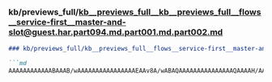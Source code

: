 ### kb/previews_full/kb__previews_full__kb__previews_full__flows__service-first__master-and-slot@guest.har.part094.md.part001.md.part002.md

```md
### kb/previews_full/kb__previews_full__flows__service-first__master-and-slot@guest.har.part094.md.part001.md (part 002)

```md
AAAAAAAAAAAABAAAB/wAAAAAAAAAAAAAAAAEAAv8A/wABAQAAAAAAAAAAAAAAAQAAAAH/AAABAAAAAQAAAAH/AAAAAAAAAQAAA
```

```

```
